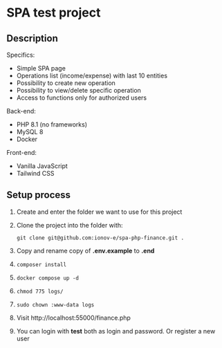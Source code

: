 # SPA test project
## Description

Specifics:
- Simple SPA page
- Operations list (income/expense) with last 10 entities
- Possibility to create new operation
- Possibility to view/delete specific operation
- Access to functions only for authorized users

Back-end: 
- PHP 8.1 (no frameworks)
- MySQL 8
- Docker

Front-end:
- Vanilla JavaScript
- Tailwind CSS

## Setup process
1. Create and enter the folder we want to use for this project
2. Clone the project into the folder with:
    
    `git clone git@github.com:ionov-e/spa-php-finance.git .`
3. Copy and rename copy of **.env.example** to **.end**
4. `composer install`
5. `docker compose up -d`
6. `chmod 775 logs/`
7. `sudo chown :www-data logs`
8. Visit http://localhost:55000/finance.php
9. You can login with **test** both as login and password. Or register a new user

